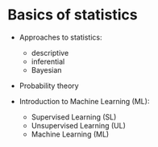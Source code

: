 # Basics of statistics

- Approaches to statistics:
  - descriptive
  - inferential
  - Bayesian

- Probability theory

- Introduction to Machine Learning (ML):
  - Supervised Learning (SL)
  - Unsupervised Learning (UL)
  - Machine Learning (ML)


